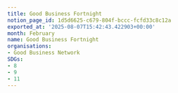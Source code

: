 ```yaml
---
title: Good Business Fortnight
notion_page_id: 1d5d6625-c679-804f-bccc-fcfd33c8c12a
exported_at: '2025-08-07T15:42:43.422903+00:00'
month: February
name: Good Business Fortnight
organisations:
- Good Business Network
SDGs:
- 8
- 9
- 11
---
```


